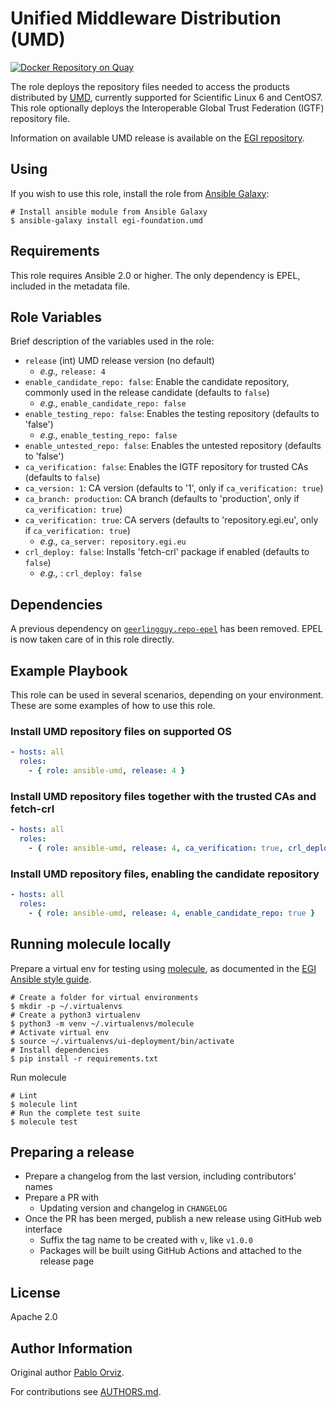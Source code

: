 # Unified Middleware Distribution (UMD)

[![Docker Repository on Quay](https://quay.io/repository/egi/umd4/status "Docker Repository on Quay")](https://quay.io/repository/egi/umd4)

The role deploys the repository files needed to access the products distributed
by [UMD](https://go.egi.eu/umd), currently supported for Scientific Linux 6 and
CentOS7. This role optionally deploys the Interoperable Global Trust Federation
(IGTF) repository file.

Information on available UMD release is available on the
[EGI repository](https://repository.egi.eu/).

## Using

If you wish to use this role, install the role from
[Ansible Galaxy](https://galaxy.ansible.com/EGI-Foundation/umd):

```shell
# Install ansible module from Ansible Galaxy
$ ansible-galaxy install egi-foundation.umd
```

## Requirements

This role requires Ansible 2.0 or higher. The only dependency is EPEL, included
in the metadata file.

## Role Variables

Brief description of the variables used in the role:

- `release` (int) UMD release version (no default)
  - _e.g.,_ `release: 4`
- `enable_candidate_repo: false`: Enable the candidate repository, commonly used
  in the release candidate (defaults to `false`)
  - _e.g.,_ `enable_candidate_repo: false`
- `enable_testing_repo: false`: Enables the testing repository (defaults to
  'false')
  - _e.g.,_ `enable_testing_repo: false`
- `enable_untested_repo: false`: Enables the untested repository (defaults to
  'false')
- `ca_verification: false`: Enables the IGTF repository for trusted CAs
  (defaults to `false`)
- `ca_version: 1`: CA version (defaults to '1', only if `ca_verification: true`)
- `ca_branch: production`: CA branch (defaults to 'production', only if
  `ca_verification: true`)
- `ca_verification: true`: CA servers (defaults to 'repository.egi.eu', only if
  `ca_verification: true`)
  - _e.g.,_ `ca_server: repository.egi.eu`
- `crl_deploy: false`: Installs 'fetch-crl' package if enabled (defaults to
  `false`)
  - _e.g.,_ : `crl_deploy: false`

## Dependencies

A previous dependency on
[`geerlingguy.repo-epel`](https://galaxy.ansible.com/geerlingguy/repo-epel) has
been removed. EPEL is now taken care of in this role directly.

## Example Playbook

This role can be used in several scenarios, depending on your environment. These
are some examples of how to use this role.

### Install UMD repository files on supported OS

```yaml
- hosts: all
  roles:
    - { role: ansible-umd, release: 4 }
```

### Install UMD repository files together with the trusted CAs and fetch-crl

```yaml
- hosts: all
  roles:
    - { role: ansible-umd, release: 4, ca_verification: true, crl_deploy: true }
```

### Install UMD repository files, enabling the candidate repository

```yaml
- hosts: all
  roles:
    - { role: ansible-umd, release: 4, enable_candidate_repo: true }
```

## Running molecule locally

Prepare a virtual env for testing using
[molecule](https://molecule.readthedocs.io), as documented in the
[EGI Ansible style guide](https://docs.egi.eu/ansible-style-guide/).

```shell
# Create a folder for virtual environments
$ mkdir -p ~/.virtualenvs
# Create a python3 virtualenv
$ python3 -m venv ~/.virtualenvs/molecule
# Activate virtual env
$ source ~/.virtualenvs/ui-deployment/bin/activate
# Install dependencies
$ pip install -r requirements.txt
```

Run molecule

```shell
# Lint
$ molecule lint
# Run the complete test suite
$ molecule test
```

## Preparing a release

- Prepare a changelog from the last version, including contributors' names
- Prepare a PR with
  - Updating version and changelog in `CHANGELOG`
- Once the PR has been merged, publish a new release using GitHub web interface
  - Suffix the tag name to be created with `v`, like `v1.0.0`
  - Packages will be built using GitHub Actions and attached to the release page

## License

Apache 2.0

## Author Information

Original author [Pablo Orviz](https://github.com/orviz).

For contributions see [AUTHORS.md](AUTHORS.md).
